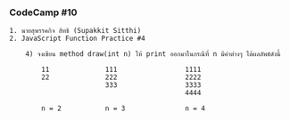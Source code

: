 ### CodeCamp #10
    1. นายสุพรรคกิจ สิทธิ (Supakkit Sitthi)
    2. JavaScript Function Practice #4

        4) จงเขียน method draw(int n) ให้ print ออกมาในกรณีที่ n มีค่าต่างๆ ได้ผลลัพธ์ดังนี้

            11              111                 1111
            22              222                 2222
                            333                 3333
                                                4444
            
            n = 2           n = 3               n = 4